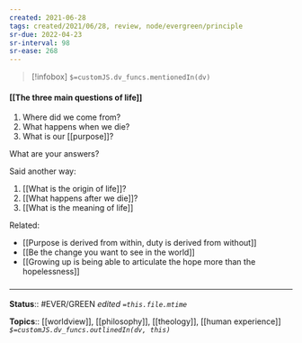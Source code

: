 ```yaml
---
created: 2021-06-28
tags: created/2021/06/28, review, node/evergreen/principle
sr-due: 2022-04-23
sr-interval: 98
sr-ease: 268
---
```

> [!infobox]
`$=customJS.dv_funcs.mentionedIn(dv)`

#### [[The three main questions of life]] 

1. Where did we come from? 
2. What happens when we die?
3. What is our [[purpose]]?

What are your answers?

Said another way:
1. [[What is the origin of life]]?
2. [[What happens after we die]]?
3. [[What is the meaning of life]]

Related:
- [[Purpose is derived from within, duty is derived from without]]
- [[Be the change you want to see in the world]]
- [[Growing up is being able to articulate the hope more than the hopelessness]]

### <hr class="footnote"/>

**Status**:: #EVER/GREEN
*edited `=this.file.mtime`*

**Topics**:: [[worldview]], [[philosophy]], [[theology]], [[human experience]]
*`$=customJS.dv_funcs.outlinedIn(dv, this)`*
